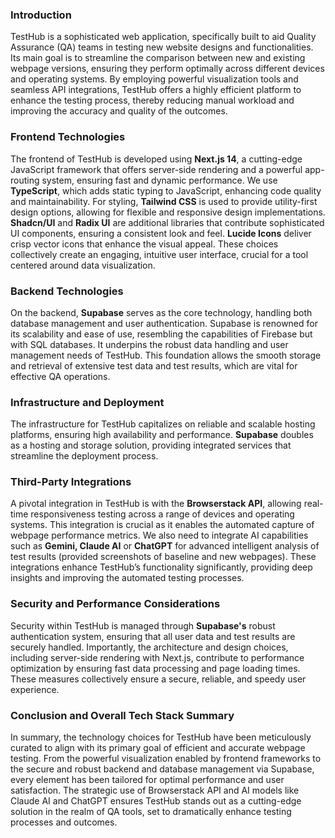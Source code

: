 ### Introduction

TestHub is a sophisticated web application, specifically built to aid Quality Assurance (QA) teams in testing new website designs and functionalities. Its main goal is to streamline the comparison between new and existing webpage versions, ensuring they perform optimally across different devices and operating systems. By employing powerful visualization tools and seamless API integrations, TestHub offers a highly efficient platform to enhance the testing process, thereby reducing manual workload and improving the accuracy and quality of the outcomes.

### Frontend Technologies

The frontend of TestHub is developed using **Next.js 14**, a cutting-edge JavaScript framework that offers server-side rendering and a powerful app-routing system, ensuring fast and dynamic performance. We use **TypeScript**, which adds static typing to JavaScript, enhancing code quality and maintainability. For styling, **Tailwind CSS** is used to provide utility-first design options, allowing for flexible and responsive design implementations. **Shadcn/UI** and **Radix UI** are additional libraries that contribute sophisticated UI components, ensuring a consistent look and feel. **Lucide Icons** deliver crisp vector icons that enhance the visual appeal. These choices collectively create an engaging, intuitive user interface, crucial for a tool centered around data visualization.

### Backend Technologies

On the backend, **Supabase** serves as the core technology, handling both database management and user authentication. Supabase is renowned for its scalability and ease of use, resembling the capabilities of Firebase but with SQL databases. It underpins the robust data handling and user management needs of TestHub. This foundation allows the smooth storage and retrieval of extensive test data and test results, which are vital for effective QA operations.

### Infrastructure and Deployment

The infrastructure for TestHub capitalizes on reliable and scalable hosting platforms, ensuring high availability and performance. **Supabase** doubles as a hosting and storage solution, providing integrated services that streamline the deployment process.

### Third-Party Integrations

A pivotal integration in TestHub is with the **Browserstack API**, allowing real-time responsiveness testing across a range of devices and operating systems. This integration is crucial as it enables the automated capture of webpage performance metrics. We also need to integrate AI capabilities such as **Gemini, Claude AI** or **ChatGPT** for advanced intelligent analysis of test results (provided screenshots of baseline and new webpages). These integrations enhance TestHub’s functionality significantly, providing deep insights and improving the automated testing processes.

### Security and Performance Considerations

Security within TestHub is managed through **Supabase's** robust authentication system, ensuring that all user data and test results are securely handled. Importantly, the architecture and design choices, including server-side rendering with Next.js, contribute to performance optimization by ensuring fast data processing and page loading times. These measures collectively ensure a secure, reliable, and speedy user experience.

### Conclusion and Overall Tech Stack Summary

In summary, the technology choices for TestHub have been meticulously curated to align with its primary goal of efficient and accurate webpage testing. From the powerful visualization enabled by frontend frameworks to the secure and robust backend and database management via Supabase, every element has been tailored for optimal performance and user satisfaction. The strategic use of Browserstack API and AI models like Claude AI and ChatGPT ensures TestHub stands out as a cutting-edge solution in the realm of QA tools, set to dramatically enhance testing processes and outcomes.
